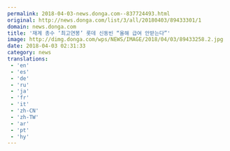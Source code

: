 ```yaml
---
permalink: 2018-04-03-news.donga.com--837724493.html
original: http://news.donga.com/list/3/all/20180403/89433301/1
domain: news.donga.com
title: '재계 총수 ‘최고연봉’ 롯데 신동빈 “올해 급여 안받는다”'
image: http://dimg.donga.com/wps/NEWS/IMAGE/2018/04/03/89433258.2.jpg
date: 2018-04-03 02:31:33
category: news
translations: 
 - 'en'
 - 'es'
 - 'de'
 - 'ru'
 - 'ja'
 - 'fr'
 - 'it'
 - 'zh-CN'
 - 'zh-TW'
 - 'ar'
 - 'pt'
 - 'hy'
---
```


